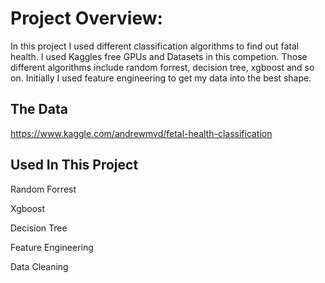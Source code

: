 <h1>Project Overview:</h1>

In this project I used different classification algorithms to find out fatal health. I used Kaggles free GPUs and Datasets in this competion. Those different algorithms include random forrest, decision tree, xgboost and so on. Initially I used feature engineering to get my data into the best shape.

<h2>The Data</h2>

https://www.kaggle.com/andrewmvd/fetal-health-classification



<h2>Used In This Project</h2>

   Random Forrest

   Xgboost

   Decision Tree

   Feature Engineering

   Data Cleaning

